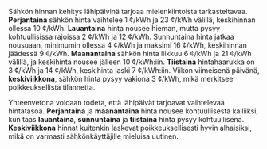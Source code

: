 Sähkön hinnan kehitys lähipäivinä tarjoaa mielenkiintoista tarkasteltavaa. **Perjantaina** sähkön hinta vaihtelee 1 ¢/kWh ja 23 ¢/kWh välillä, keskihinnan ollessa 10 ¢/kWh. **Lauantaina** hinta nousee hieman, mutta pysyy kohtuullisissa rajoissa 2 ¢/kWh ja 12 ¢/kWh. Sunnuntaina hinta jatkaa nousuaan, minimumin ollessa 4 ¢/kWh ja maksimi 16 ¢/kWh, keskihinnan jäädessä 9 ¢/kWh. **Maanantaina** sähkön hinta liikkuu 6 ¢/kWh ja 21 ¢/kWh välillä, ja keskihinta nousee jälleen 10 ¢/kWh:iin. **Tiistaina** hintahaarukka on 3 ¢/kWh ja 14 ¢/kWh, keskihinta laski 7 ¢/kWh:iin. Viikon viimeisenä päivänä, **keskiviikkona**, sähkön hinta pysyy vakiona 3 ¢/kWh, mikä merkitsee poikkeuksellista tilannetta.

Yhteenvetona voidaan todeta, että lähipäivät tarjoavat vaihtelevaa hintatasoa. **Perjantaina** ja **maanantaina** hinta nousee kohtuullisesta kalliiksi, kun taas **lauantaina**, **sunnuntaina** ja **tiistaina** hinta pysyy kohtuullisena. **Keskiviikkona** hinnat kuitenkin laskevat poikkeuksellisesti hyvin alhaisiksi, mikä on varmasti sähkönkäyttäjille mieluisa uutinen.
